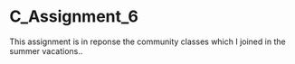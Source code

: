 # C_Assignment_6
This assignment is in reponse the community classes which I joined in the summer vacations..
